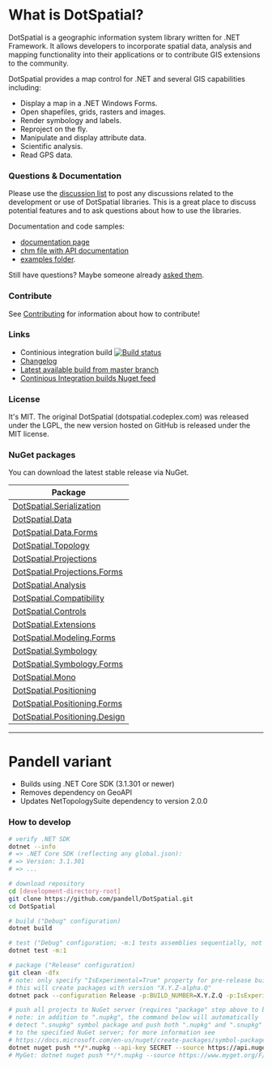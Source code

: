 # What is DotSpatial?

DotSpatial is a geographic information system library written for .NET Framework.
It allows developers to incorporate spatial data, analysis and mapping functionality into their applications or to contribute GIS extensions to the community.

DotSpatial provides a map control for .NET and several GIS capabilities including:

* Display a map in a .NET Windows Forms.
* Open shapefiles, grids, rasters and images.
* Render symbology and labels.
* Reproject on the fly.
* Manipulate and display attribute data.
* Scientific analysis.
* Read GPS data.

### Questions & Documentation

Please use the [discussion list](https://dotspatial.codeplex.com/discussions) to post any discussions related to the development or use of DotSpatial libraries. This is a great place to discuss potential features and to ask questions about how to use the libraries.

Documentation and code samples:
* [documentation page](https://dotspatial.codeplex.com/documentation) 
* [chm file with API documentation](https://github.com/DotSpatial/DotSpatial/tree/master/Source/Documentation/DotSpatial.chm)
* [examples folder](https://github.com/DotSpatial/DotSpatial/tree/master/Source/Examples).

Still have questions? Maybe someone already [asked them](https://github.com/DotSpatial/DotSpatial/issues?utf8=✓&q=label%3Aquestion).

### Contribute

See [Contributing](.github/CONTRIBUTING.md) for information about how to contribute!

### Links

* Continious integration build [![Build status](https://ci.appveyor.com/api/projects/status/7tof6s7m07qdad3b/branch/master?svg=true)](https://ci.appveyor.com/project/mogikanin/dotspatial/branch/master)
* [Changelog](https://github.com/DotSpatial/DotSpatial/blob/master/Changelog.md)
* [Latest available build from master branch](https://ci.appveyor.com/api/projects/mogikanin/dotspatial/artifacts/Source/bin/Release.zip?branch=master)
* [Continious Integration builds Nuget feed](https://ci.appveyor.com/nuget/dotspatial)

### License

It's MIT. The original DotSpatial (dotspatial.codeplex.com) was released under the LGPL, the new version hosted on GitHub is released under the MIT license.

### NuGet packages
You can download the latest stable release via NuGet.

Package | 
--------|
[	DotSpatial.Serialization](https://www.nuget.org/packages/DotSpatial.Serialization) |
[	DotSpatial.Data](https://www.nuget.org/packages/DotSpatial.Data) |
[	DotSpatial.Data.Forms](https://www.nuget.org/packages/DotSpatial.Data.Forms) |
[	DotSpatial.Topology](https://www.nuget.org/packages/DotSpatial.Topology) |
[	DotSpatial.Projections](https://www.nuget.org/packages/DotSpatial.Projections) |
[	DotSpatial.Projections.Forms](https://www.nuget.org/packages/DotSpatial.Projections.Forms) |
[	DotSpatial.Analysis](https://www.nuget.org/packages/DotSpatial.Analysis) |
[	DotSpatial.Compatibility](https://www.nuget.org/packages/DotSpatial.Compatibility) |
[	DotSpatial.Controls](https://www.nuget.org/packages/DotSpatial.Controls) |
[	DotSpatial.Extensions](https://www.nuget.org/packages/DotSpatial.Extensions) |
[	DotSpatial.Modeling.Forms](https://www.nuget.org/packages/DotSpatial.Modeling.Forms) |
[	DotSpatial.Symbology](https://www.nuget.org/packages/DotSpatial.Symbology) |
[	DotSpatial.Symbology.Forms](https://www.nuget.org/packages/DotSpatial.Symbology.Forms) |
[	DotSpatial.Mono](https://www.nuget.org/packages/DotSpatial.Mono) |
[	DotSpatial.Positioning](https://www.nuget.org/packages/DotSpatial.Positioning) |
[	DotSpatial.Positioning.Forms](https://www.nuget.org/packages/DotSpatial.Positioning.Forms) |
[	DotSpatial.Positioning.Design](https://www.nuget.org/packages/DotSpatial.Positioning.Design) |

---

# Pandell variant

- Builds using .NET Core SDK (3.1.301 or newer)
- Removes dependency on GeoAPI
- Updates NetTopologySuite dependency to version 2.0.0

### How to develop

```sh
# verify .NET SDK
dotnet --info
# => .NET Core SDK (reflecting any global.json):
# => Version: 3.1.301
# => ...

# download repository
cd [development-directory-root]
git clone https://github.com/pandell/DotSpatial.git
cd DotSpatial

# build ("Debug" configuration)
dotnet build

# test ("Debug" configuration; -m:1 tests assemblies sequentially, not in parallel)
dotnet test -m:1

# package ("Release" configuration)
git clean -dfx
# note: only specify "IsExperimental=True" property for pre-release builds
# this will create packages with version "X.Y.Z-alpha.Q"
dotnet pack --configuration Release -p:BUILD_NUMBER=X.Y.Z.Q -p:IsExperimental=True

# push all projects to NuGet server (requires "package" step above to be run first)
# note: in addition to ".nupkg", the command below will automatically
# detect ".snupkg" symbol package and push both ".nupkg" and ".snupkg"
# to the specified NuGet server; for more information see
# https://docs.microsoft.com/en-us/nuget/create-packages/symbol-packages-snupkg
dotnet nuget push **/*.nupkg --api-key SECRET --source https://api.nuget.org/v3/index.json
# MyGet: dotnet nuget push **/*.nupkg --source https://www.myget.org/F/[FeedName]/auth/[FeedSecret]/api/v3/index.json
```
